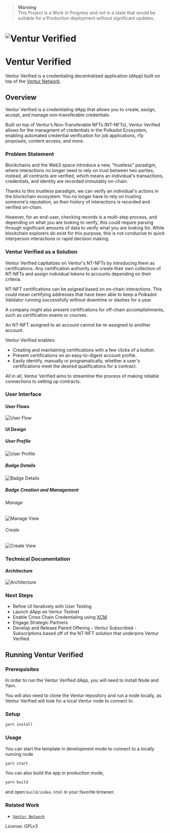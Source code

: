 > **Warning**  
> This Project is a Work in Progress and not in a state that would be suitable for a Production deployment without significant updates.

# ![Ventur Verified](media/ventur-verified-cover.webp)

# Ventur Verified
Ventur Verified is a credentialing decentralized application (dApp) built on top of the [Ventur Network](https://github.com/Popular-Coding/ventur).

## Overview
Ventur Verified is a credentialing dApp that allows you to create, assign, accept, and manage non-transferable credentials.  

Built on top of Ventur’s Non-Transferable NFTs (NT-NFTs), Ventur Verified allows for the managment of credentials in the Polkadot Ecosystem, enabling automated credential verification for job applications, rfp proposals, content access, and more.


### Problem Statement
Blockchains and the Web3 space introduce a new, "trustless" paradigm, where interactions no longer need to rely on trust between two parties; instead, all contracts are verified, which means an individual's transactions, credentials, and identity are recorded immutably on-chain. 

Thanks to this trustless paradigm, we can verify an individual's actions in the blockchain ecosystem. You no longer have to rely on trusting someone's reputation, as their history of interactions is recorded and verified on-chain. 

However, for an end-user, checking records is a multi-step process, and depending on what you are looking to verify, this could require parsing through significant amounts of data to verify what you are looking for.  While blockchain explorers do exist for this purpose, this is not conducive to quick interperson interactions or rapid decision making.


### Ventur Verified as a Solution
Ventur Verified capitalizes on Ventur's NT-NFTs by introducing them as certifications. Any certification authority can create their own collection of NT-NFTs and assign individual tokens to accounts depending on their criteria. 

NT-NFT certifications can be asigned based on on-chain interactions. This could mean certifying addresses that have been able to keep a Polkadot Validator running successfully without downtime or slashes for a year. 

A company might also present certifications for off-chain accomplishments, such as certification exams or courses.

An NT-NFT assigned to an account cannot be re-assigned to another account.

Ventur Verified enables:

- Creating and maintaining certifications with a few clicks of a button.
- Present certifications on an easy-to-digest account profile. 
- Easily identify, manually or programatically, whether a user's certifications meet the desired qualifications for a contract. 

All in all, Ventur Verified aims to streamline the process of making reliable connections to setting up contracts. 

### User Interface

#### User Flows
![User Flow](media/ventur-verified-flow.jpg)
#### UI Design
##### User Profile
![User Profile](media/ui/profile.png)
##### Badge Details
![Badge Details](media/ui/badge.png)
##### Badge Creation and Management
###### Manage
![Manage View](media/ui/manage.png)
###### Create
![Create View](media/ui/create.png)
### Technical Documentation

#### Architecture
![Architecture](media/ventur-stack.png)
### Next Steps
- Refine UI Iteratively with User Testing
- Launch dApp on Ventur Testnet
- Enable Cross Chain Credentialing using [XCM](https://polkadot.network/cross-chain-communication/)
- Engage Strategic Partners
- Develop and Release Paired Offering - Ventur Subscribed - Subscriptions based off of the NT-NFT solution that underpins Ventur Verified


## Running Ventur Verified

### Prerequisites

In order to run the Ventur Verified dApp, you will need to install Node and Yarn.

You will also need to clone the Ventur repository and run a node locally, as Ventur Verified will look for a local Ventur node to connect to.

### Setup

```bash
yarn install
```

### Usage

You can start the template in development mode to connect to a locally running node

```bash
yarn start
```

You can also build the app in production mode,

```bash
yarn build
```

and open `build/index.html` in your favorite browser.

### Related Work

* [`Ventur Network`](https://github.com/Popular-Coding/ventur)

License: GPLv3
